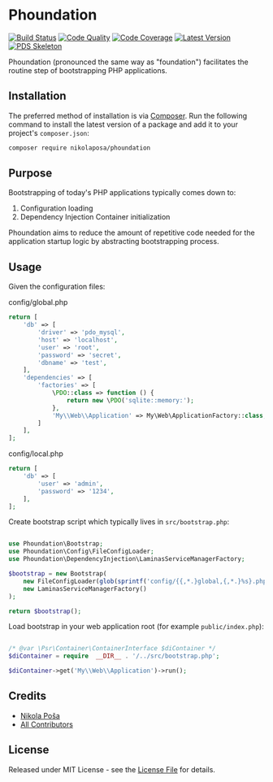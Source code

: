 # Phoundation

[![Build Status][ico-build]][link-build]
[![Code Quality][ico-code-quality]][link-code-quality]
[![Code Coverage][ico-code-coverage]][link-code-coverage]
[![Latest Version][ico-version]][link-packagist]
[![PDS Skeleton][ico-pds]][link-pds]

Phoundation (pronounced the same way as "foundation") facilitates the routine step of 
bootstrapping PHP applications.

## Installation

The preferred method of installation is via [Composer](http://getcomposer.org/). Run the following 
command to install the latest version of a package and add it to your project's `composer.json`:

```bash
composer require nikolaposa/phoundation
```

## Purpose

Bootstrapping of today's PHP applications typically comes down to:

1. Configuration loading
1. Dependency Injection Container initialization

Phoundation aims to reduce the amount of repetitive code needed for the application startup logic 
by abstracting bootstrapping process. 


## Usage

Given the configuration files:

config/global.php

```php
return [
    'db' => [
        'driver' => 'pdo_mysql',
        'host' => 'localhost',
        'user' => 'root',
        'password' => 'secret',
        'dbname' => 'test',
    ],
    'dependencies' => [
        'factories' => [
            \PDO::class => function () {
                return new \PDO('sqlite::memory:');
            },
            'My\\Web\\Application' => My\Web\ApplicationFactory::class,
        ]
    ],
];
```

config/local.php

```php
return [
    'db' => [
        'user' => 'admin',
        'password' => '1234',
    ],
];
```

Create bootstrap script which typically lives in `src/bootstrap.php`: 


```php

use Phoundation\Bootstrap;
use Phoundation\Config\FileConfigLoader;
use Phoundation\DependencyInjection\LaminasServiceManagerFactory;

$bootstrap = new Bootstrap(
    new FileConfigLoader(glob(sprintf('config/{{,*.}global,{,*.}%s}.php', getenv('APP_ENV') ?: 'local'), GLOB_BRACE)),
    new LaminasServiceManagerFactory()
);

return $bootstrap();
```

Load bootstrap in your web application root (for example `public/index.php`):

```php

/* @var \Psr\Container\ContainerInterface $diContainer */
$diContainer = require  __DIR__ . '/../src/bootstrap.php';

$diContainer->get('My\\Web\\Application')->run();
```

## Credits

- [Nikola Poša][link-author]
- [All Contributors][link-contributors]

## License

Released under MIT License - see the [License File](LICENSE) for details.


[ico-version]: https://poser.pugx.org/nikolaposa/phoundation/v/stable
[ico-build]: https://github.com/nikolaposa/phoundation/workflows/Build/badge.svg?branch=master
[ico-code-coverage]: https://scrutinizer-ci.com/g/nikolaposa/phoundation/badges/coverage.png?b=master
[ico-code-quality]: https://scrutinizer-ci.com/g/nikolaposa/phoundation/badges/quality-score.png?b=master
[ico-pds]: https://img.shields.io/badge/pds-skeleton-blue.svg

[link-packagist]: https://packagist.org/packages/nikolaposa/phoundation
[link-build]: https://github.com/nikolaposa/phoundation/actions
[link-code-coverage]: https://scrutinizer-ci.com/g/nikolaposa/phoundation/code-structure
[link-code-quality]: https://scrutinizer-ci.com/g/nikolaposa/phoundation
[link-pds]: https://github.com/php-pds/skeleton
[link-author]: https://github.com/nikolaposa
[link-contributors]: ../../contributors
